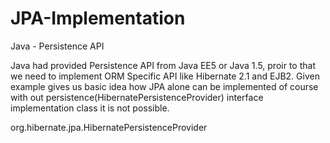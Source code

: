 # JPA-Implementation
Java - Persistence API


Java had provided Persistence API from Java EE5 or Java 1.5, proir to that we need to implement ORM Specific API like Hibernate 2.1 and EJB2. Given example gives us basic idea how JPA alone can be implemented of course with out persistence(HibernatePersistenceProvider) interface implementation class it is not possible.

 <provider>org.hibernate.jpa.HibernatePersistenceProvider</provider>
